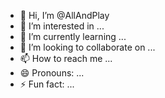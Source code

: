 - 👋 Hi, I’m @AllAndPlay
- 👀 I’m interested in ...
- 🌱 I’m currently learning ...
- 💞️ I’m looking to collaborate on ...
- 📫 How to reach me ...
- 😄 Pronouns: ...
- ⚡ Fun fact: ...

<!---
AllAndPlay/AllAndPlay is a ✨ special ✨ repository because its `README.md` (this file) appears on your GitHub profile.
You can click the Preview link to take a look at your changes.
--->
